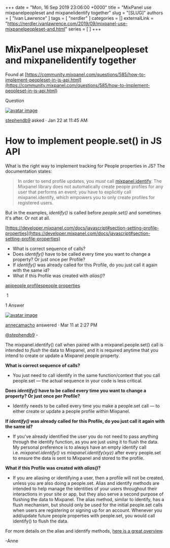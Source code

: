 +++
date = "Mon, 16 Sep 2019 23:06:00 +0000"
title = "MixPanel use mixpanelpeopleset and mixpanelidentify together"
slug = "[SLUG]"
authors = [ "Ivan Lawrence" ]
tags = [ "nerdler" ]
categories = []
externalLink = "https://nerdler.ivanlawrence.com/2019/09/mixpanel-use-mixpanelpeopleset-and.html"
series = [ ]
+++

# MixPanel use mixpanelpeopleset and mixpanelidentify together

Found at [https://community.mixpanel.com/questions/585/how-to-implement-peopleset-in-js-api.html](https://community.mixpanel.com/questions/585/how-to-implement-peopleset-in-js-api.html)

Question

[![avatar image](https://secure.gravatar.com/avatar/ec922e411573ac5d2fc4727e8cd26d0c?d=identicon&r=PG&s=48 "stephendb9")](https://community.mixpanel.com/users/470/stephendb9.html)

[stephendb9](https://community.mixpanel.com/users/470/stephendb9.html) asked · Jan 22 at 11:45 AM

How to implement people.set() in JS API
=======================================

What is the right way to implement tracking for People properties in JS? The documentation states:

> In order to send profile updates, you _must_ call [mixpanel.identify](https://mixpanel.com/help/reference/javascript-full-api-reference#mixpanel.identify). The Mixpanel library does not automatically create people profiles for any user that performs an event; you have to explicitly call mixpanel.identify, which empowers you to only create profiles for registered users.

But in the examples, _identify()_ is called before _people.set()_ and sometimes it's after. Or not at all.

[https://developer.mixpanel.com/docs/javascript#section-setting-profile-properties](https://developer.mixpanel.com/docs/javascript#section-setting-profile-properties)

-   What is correct sequence of calls?
-   Does _identify()_ have to be called every time you want to change a property? Or just once per Profile?
-   If _identify()_ was already called for this Profile, do you just call it again with the same id?
-   What if this Profile was created with _alias()_?

[api](https://community.mixpanel.com/topics/api.html)[people profiles](https://community.mixpanel.com/topics/people+profiles.html)[people properties](https://community.mixpanel.com/topics/people+properties.html)

 1

1 Answer

[![avatar image](https://secure.gravatar.com/avatar/68b7ed2d59f8c8e6790b90e1c6f1896a?d=identicon&r=PG&s=48 "annecamacho")](https://community.mixpanel.com/users/69/annecamacho.html)

[annecamacho](https://community.mixpanel.com/users/69/annecamacho.html) answered · Mar 11 at 2:27 PM

[@stephendb9](https://community.mixpanel.com/users/470/stephendb9.html) -

The mixpanel.identify() call when paired with a mixpanel.people.set() call is intended to _flush_ the data to Mixpanel, and it is required anytime that you intend to create or update a Mixpanel people property.

**What is correct sequence of calls?**

-   You just need to call identify in the same function/context that you call people.set — the actual sequence in your code is less critical.

**Does _identify()_ have to be called every time you want to change a property? Or just once per Profile?**

-   Identify needs to be called every time you make a people.set call — to either create or update a people profile within Mixpanel.

**If _identify()_ was already called for this Profile, do you just call it again with the same id?**

-   If you've already identified the user you do not need to pass anything through the identify function, as you are just using it to flush the data. My personal preference is to always have an empty identify call i.e. _mixpanel.identify() vs mixpanel.identify(xyz)_ after every people.set to ensure the data is sent to Mixpanel and stored to the profile.

**What if this Profile was created with _alias()_?**

-   If you are aliasing or identifying a user, then a profile will not be created, unless you are also doing a people.set. Alias and identify methods are intended to help manage the identities of your users throughout their interactions in your site or app, but they also serve a second purpose of flushing the data to Mixpanel. The alias method, similar to identify, has a flush mechanism, but should only be used for the initial people.set calls when users are registering or signing up for an account. Whenever you add/update future people properties with people.set, you would call identify() to flush the data.

For more details on the alias and identify methods, [here is a great overview](https://help.mixpanel.com/hc/en-us/articles/115004497803-Identity-Management-Best-Practices).

\-Anne